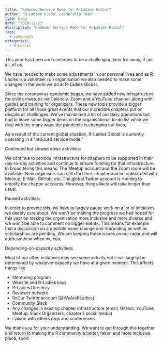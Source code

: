 ```yaml
---
title: "Reduced Service Mode for R-Ladies Global"
author: "R-Ladies Global Leadership Team"
type: blog
date: "2020-11-23"
description: "Reduced Service Mode for R-Ladies Global"
tags:
  - community
categories:
  - R-Ladies
---
```


This year has been and continues to be a challenging year for many, if not all, of us.

We have needed to make some adjustments in our personal lives and as R-Ladies is a volunteer run organisation we also needed to make some changes in the work we do at R-Ladies Global.

Since the coronavirus pandemic began, we have added new infrastructure for online meetups via Calendly, Zoom and a YouTube channel, along with guides and training for organizers. These new tools provide a bigger platform for all those great events that our incredible chapters put on despite all challenges. We've maintained a lot of our daily operations but had to leave some bigger items on the organisational to-do list while we deal with the many ways the pandemic is changing our lives.

As a result of the current global situation, R-Ladies Global is currently operating in a "reduced service mode."

Continued but slowed down activities:

We continue to provide infrastructure for chapters to be supported in their day-to-day activities and continue to ensure funding for that infrastructure. In broad terms this means: The Meetup account and the Zoom room will be available. New organisers can still start their chapter and be onboarded with Meetup, E-Mail, GitHub, etc. The global Twitter account is running to amplify the chapter accounts. However, things likely will take longer than usual.

Paused activities:

In order to provide this, we have to largely pause work on a lot of initiatives we deeply care about. We won't be making the progress we had hoped for this year on making the organisation more inclusive and more diverse and we won’t be able to comment on bigger events. This means for example that a discussion on a possible name change and rebranding as well as scholarships are pending. We are keeping these issues on our radar and will address them when we can.

Depending-on-capacity activities:

Most of our other initiatives may see some activity but it will largely be determined by whatever capacity we have at a given moment. This affects things like:

- Mentoring program
- Website and R-Ladies blog
- R-Ladies Directory
- Reviewer network
- RoCur Twitter account (@WeAreRLadies)
- Community Slack
- Any changes in existing chapter infrastructure (email, GitHub, YouTube, Meetup, Slack Organizers, chapter’s social media)
- Liaison with others orgs and conferences

We thank you for your understanding. We want to get through this together and return to making the R community a better, fairer, and more inclusive place, soon!
